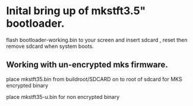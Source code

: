 # Inital bring up of mkstft3.5" bootloader. 

flash bootloader-working.bin to your screen and insert sdcard , reset then remove sdcard when system boots. 

## Working with un-encrypted mks firmware.

place mkstft35.bin from buildroot/SDCARD on to root of sdcard for MKS encrypted binary

place mkstft35-u.bin for non encrypted binary







